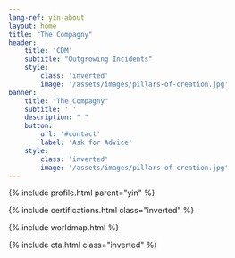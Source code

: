 ```yaml
---
lang-ref: yin-about
layout: home
title: "The Compagny"
header:
    title: 'CDM'
    subtitle: "Outgrowing Incidents"
    style:
        class: 'inverted'
        image: '/assets/images/pillars-of-creation.jpg'
banner:
    title: "The Compagny"
    subtitle: ' '
    description: " "
    button:
        url: '#contact'
        label: 'Ask for Advice'
    style:
        class: 'inverted'
        image: '/assets/images/pillars-of-creation.jpg'
---
```


{% include profile.html parent="yin" %}

{% include certifications.html class="inverted" %}

{% include worldmap.html %}

{% include cta.html class="inverted" %}
